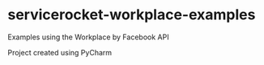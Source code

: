 # servicerocket-workplace-examples
Examples using the Workplace by Facebook API

Project created using PyCharm
